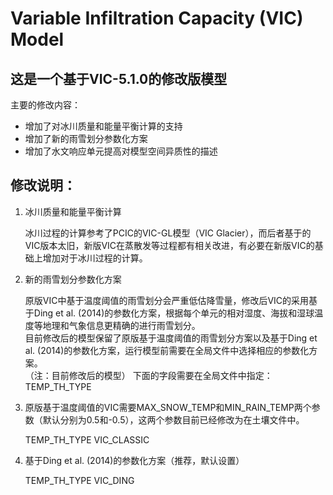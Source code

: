 # Variable Infiltration Capacity (VIC) Model
## 这是一个基于VIC-5.1.0的修改版模型
主要的修改内容：
- 增加了对冰川质量和能量平衡计算的支持
- 增加了新的雨雪划分参数化方案
- 增加了水文响应单元提高对模型空间异质性的描述

## 修改说明：
1. 冰川质量和能量平衡计算<br>

   冰川过程的计算参考了PCIC的VIC-GL模型（VIC Glacier），而后者基于的VIC版本太旧，新版VIC在蒸散发等过程都有相关改进，有必要在新版VIC的基础上增加对于冰川过程的计算。

2. 新的雨雪划分参数化方案<br>

   原版VIC中基于温度阈值的雨雪划分会严重低估降雪量，修改后VIC的采用基于Ding et al. (2014)的参数化方案，根据每个单元的相对湿度、海拔和湿球温度等地理和气象信息更精确的进行雨雪划分。<br>
   目前修改后的模型保留了原版基于温度阈值的雨雪划分方案以及基于Ding et al. (2014)的参数化方案，运行模型前需要在全局文件中选择相应的参数化方案。<br>
   （注：目前修改后的模型）
   下面的字段需要在全局文件中指定：TEMP_TH_TYPE
   
1. 原版基于温度阈值的VIC需要MAX_SNOW_TEMP和MIN_RAIN_TEMP两个参数（默认分别为0.5和-0.5），这两个参数目前已经修改为在土壤文件中。<br>
   
   TEMP_TH_TYPE VIC_CLASSIC
   
2. 基于Ding et al. (2014)的参数化方案（推荐，默认设置）<br>
   
   TEMP_TH_TYPE VIC_DING
   


